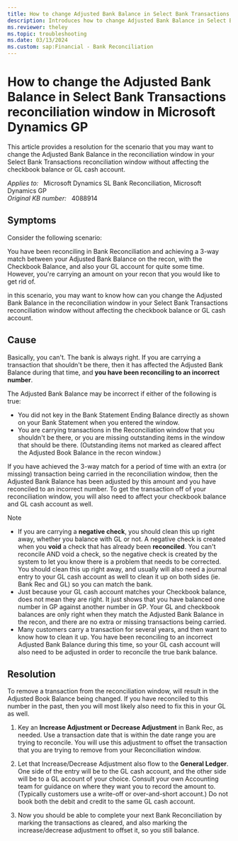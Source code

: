 ```yaml
---
title: How to change Adjusted Bank Balance in Select Bank Transactions reconciliation
description: Introduces how to change Adjusted Bank Balance in Select Bank Transactions reconciliation.
ms.reviewer: theley
ms.topic: troubleshooting
ms.date: 03/13/2024
ms.custom: sap:Financial - Bank Reconciliation
---
```

# How to change the Adjusted Bank Balance in Select Bank Transactions reconciliation window in Microsoft Dynamics GP

This article provides a resolution for the scenario that you may want to change the Adjusted Bank Balance in the reconciliation window in your Select Bank Transactions reconciliation window without affecting the checkbook balance or GL cash account.

_Applies to:_ &nbsp; Microsoft Dynamics SL Bank Reconciliation, Microsoft Dynamics GP  
_Original KB number:_ &nbsp; 4088914

## Symptoms

Consider the following scenario:

You have been reconciling in Bank Reconciliation and achieving a 3-way match between your Adjusted Bank Balance on the recon, with the Checkbook Balance, and also your GL account for quite some time. However, you're carrying an amount on your recon that you would like to get rid of.

in this scenario, you may want to know how can you change the Adjusted Bank Balance in the reconciliation window in your Select Bank Transactions reconciliation window without affecting the checkbook balance or GL cash account.

## Cause

Basically, you can't. The bank is always right. If you are carrying a transaction that shouldn't be there, then it has affected the Adjusted Bank Balance during that time, and **you have been reconciling to an incorrect number**.

The Adjusted Bank Balance may be incorrect if either of the following is true:

- You did not key in the Bank Statement Ending Balance directly as shown on your Bank Statement when you entered the window.
- You are carrying transactions in the Reconciliation window that you shouldn't be there, or you are missing outstanding items in the window that should be there. (Outstanding items not marked as cleared affect the Adjusted Book Balance in the recon window.)

If you have achieved the 3-way match for a period of time with an extra (or missing) transaction being carried in the reconciliation window, then the Adjusted Bank Balance has been adjusted by this amount and you have reconciled to an incorrect number. To get the transaction off of your reconciliation window, you will also need to affect your checkbook balance and GL cash account as well.

> [!NOTE]
>
> - If you are carrying a **negative check**, you should clean this up right away, whether you balance with GL or not. A negative check is created when you **void** a check that has already been **reconciled**. You can't reconcile AND void a check, so the negative check is created by the system to let you know there is a problem that needs to be corrected. You should clean this up right away, and usually will also need a journal entry to your GL cash account as well to clean it up on both sides (ie. Bank Rec and GL) so you can match the bank.
> - Just because your GL cash account matches your Checkbook balance, does not mean they are right. It just shows that you have balanced one number in GP against another number in GP.  Your GL and checkbook balances are only right when they match the Adjusted Bank Balance in the recon, and there are no extra or missing transactions being carried.
> - Many customers carry a transaction for several years, and then want to know how to clean it up. You have been reconciling to an incorrect Adjusted Bank Balance during this time, so your GL cash account will also need to be adjusted in order to reconcile the true bank balance.

## Resolution

To remove a transaction from the reconciliation window, will result in the Adjusted Book Balance being changed. If you have reconciled to this number in the past, then you will most likely also need to fix this in your GL as well.

1. Key an **Increase Adjustment or Decrease Adjustment** in Bank Rec, as needed. Use a transaction date that is within the date range you are trying to reconcile. You will use this adjustment to offset the transaction that you are trying to remove from your Reconciliation window.

2. Let that Increase/Decrease Adjustment also flow to the **General Ledger**. One side of the entry will be to the GL cash account, and the other side will be to a GL account of your choice. Consult your own Accounting team for guidance on where they want you to record the amount to. (Typically customers use a write-off or over-and-short account.)  Do not book both the debit and credit to the same GL cash account.

3. Now you should be able to complete your next Bank Reconciliation by marking the transactions as cleared, and also marking the increase/decrease adjustment to offset it, so you still balance.
